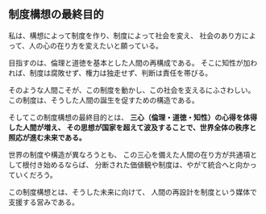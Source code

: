 ## 制度構想の最終目的

私は、構想によって制度を作り、制度によって社会を変え、
社会のあり方によって、人の心の在り方を変えたいと願っている。

目指すのは、倫理と道徳を基本とした人間の再構成である。
そこに知性が加われば、制度は腐敗せず、権力は独走せず、判断は責任を帯びる。

そのような人間こそが、この制度を動かし、この社会を支えるにふさわしい。
この制度は、そうした人間の誕生を促すための構造である。

そしてこの制度構想の最終目的とは、
**三心（倫理・道徳・知性）の心得を体得した人間が増え、
その思想が国家を超えて波及することで、世界全体の秩序と照応が進む未来である。**

世界の制度や構造が異なろうとも、
この三心を備えた人間の在り方が共通項として根付き始めるならば、
分断された価値観や制度は、やがて統合へと向かっていくだろう。

この制度構想とは、そうした未来に向けて、
人間の再設計を制度という媒体で支援する営みである。
